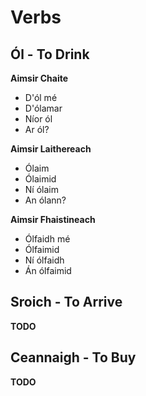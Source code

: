 # Verbs

## Ól - To Drink

**Aimsir Chaite**

- D'ól mé
- D'ólamar
- Níor ól
- Ar ól?

**Aimsir Laithereach**

- Ólaim
- Ólaimid
- Ní ólaim
- An ólann?

**Aimsir Fhaistineach**

- Ólfaidh mé
- Ólfaimid
- Ní ólfaidh
- Án ólfaimid

## Sroich - To Arrive

**TODO**

## Ceannaigh - To Buy

**TODO**
